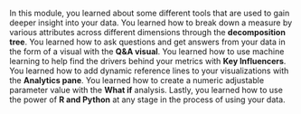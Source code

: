 In this module, you learned about some different tools that are used to gain deeper insight into your data. You learned how to break down a measure by various attributes across different dimensions through the **decomposition tree**. You learned how to ask questions and get answers from your data in the form of a visual with the **Q&A visual**. You learned how to use machine learning to help find the drivers behind your metrics with **Key Influencers**. You learned how to add dynamic reference lines to your visualizations with the **Analytics pane**. You learned how to create a numeric adjustable parameter value with the **What if** analysis. Lastly, you learned how to use the power of **R and Python** at any stage in the process of using your data.